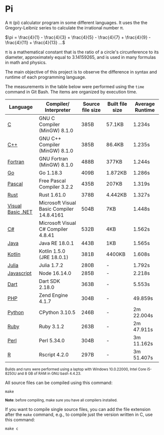 # Pi

A &pi; (pi) calculator program in some different languages. It uses the the Gregory-Leibniz series to calculate the irrational number &pi;.

$\pi = \frac{4}{1} - \frac{4}{3} + \frac{4}{5} - \frac{4}{7} + \frac{4}{9} - \frac{4}{11} + \frac{4}{13} ...$

&pi; is a mathematical constant that is the ratio of a circle's circunference to its diameter, approximately equal to 3.14159265, and is used in many formulas in math and physics.

The main objective of this project is to observe the difference in syntax and runtime of each programming language.

The measurements in the table below were performed using the `time` command in Git Bash. The items are organized by execution time.

| Language | Compiler/ Interpreter | Source file size | Built file size| Average Runtime |
| --- | --- | --- | --- | --- |
| <a href="./src/pi.c">C</a> | GNU C Compiler (MinGW) 8.1.0 | 385B |57.1KB| 1.234s |
| <a href="./src/pi.cpp">C++</a> | GNU C++ Compiler (MinGW) 8.1.0 | 385B |86.4KB| 1.235s |
| <a href="./src/pi.f90">Fortran</a> | GNU Fortran (MinGW) 8.1.0 | 488B | 377KB| 1.244s |
| <a href="./src/pi.go">Go</a> | Go 1.18.3 | 409B | 1.872KB| 1.286s |
| <a href="./src/pi.pp">Pascal</a> | Free Pascal Compiler 3.2.2| 435B| 207KB| 1.319s |
| <a href="./src/pi.rs">Rust</a> | Rust 1.61.0 |378B| 4.442KB| 1.327s |
| <a href="./src/pi.vb">Visual Basic .NET</a> | Microsoft Visual Basic Compiler 14.8.4161|504B| 7KB| 1.448s|
| <a href="./src/pi.cs">C#</a> | Microsoft Visual C# Compiler 4.8.41 | 532B | 4KB| 1.562s |
| <a href="./src/Pi.java">Java</a> | Java RE 18.0.1 | 443B | 1KB | 1.565s |
| <a href="./src/pi.kt">Kotlin</a> | Kotlin 1.5.0 (JRE 18.0.1) | 381B | 4400KB| 1.608s |
| <a href="./src/pi.jl">Julia</a> | Julia 1.7.2 | 280B | - | 1.792s |
| <a href="./src/pi.js">Javascript</a> | Node 16.14.0 | 285B | - | 2.218s |
| <a href="./src/pi.dart">Dart</a> | Dart SDK 2.18.0 | 363B | - | 5.553s |
| <a href="./src/pi.php">PHP</a> | Zend Engine 4.1.7 | 304B | - | 49.859s |
| <a href="./src/pi.py">Python</a> | CPython 3.10.5 |246B | - | 2m 22.004s |
| <a href="./src/pi.rb">Ruby</a> | Ruby 3.1.2 |263B| - | 2m 47.911s |
| <a href="./src/pi.pl">Perl</a> | Perl 5.34.0 | 304B| - | 3m 11.162s |
| <a href="./src/pi.r">R</a> | Rscript 4.2.0 | 297B| - | 3m 51.407s |

<sup>Builds and runs were performed using a laptop with Windows 10.0.22000, Intel Core i5-8250U and 8 GB of RAM in GNU bash 4.4.23.<sup>

All source files can be compiled using this command:
````
make
````
<sub>**Note**: before compiling, make sure you have all compilers installed.</sub>


If you want to compile single source files, you can add the file extension after the `make` command, e.g., to compile just the version written in C, use this command:
````
make c
````
